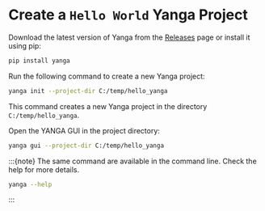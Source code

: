 # Create a `Hello World` Yanga Project

Download the latest version of Yanga from the [Releases](https://github.com/cuinixam/yanga/releases/latest) page or install it using pip:

```bash
pip install yanga
```

Run the following command to create a new Yanga project:

```bash
yanga init --project-dir C:/temp/hello_yanga
```

This command creates a new Yanga project in the directory `C:/temp/hello_yanga`.

Open the YANGA GUI in the project directory:

```bash
yanga gui --project-dir C:/temp/hello_yanga
```

:::{note}
The same command are available in the command line. Check the help for more details.

```bash
yanga --help
```

:::
